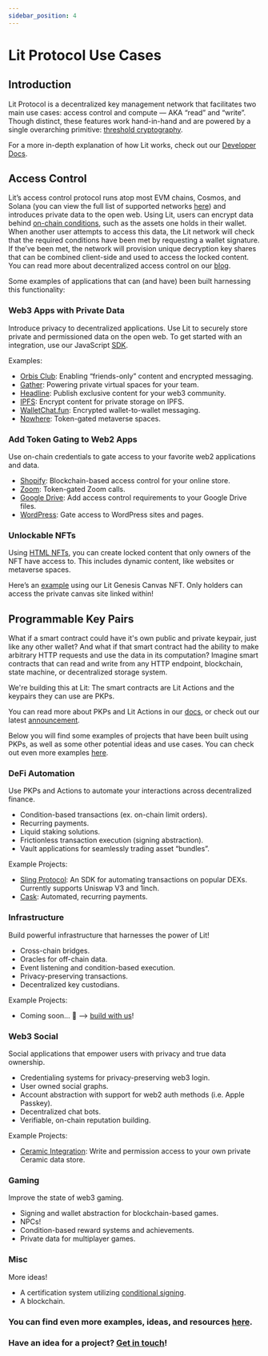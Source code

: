 ```yaml
---
sidebar_position: 4
---
```


# Lit Protocol Use Cases

## Introduction
Lit Protocol is a decentralized key management network that facilitates two main use cases: access control and compute — AKA “read” and “write”. Though distinct, these features work hand-in-hand and are powered by a single overarching primitive: [threshold cryptography](https://en.wikipedia.org/wiki/Threshold_cryptosystem). 

For a more in-depth explanation of how Lit works, check out our [Developer Docs](https://developer.litprotocol.com/).
## Access Control

Lit’s access control protocol runs atop most EVM chains, Cosmos, and Solana (you can view the full list of supported networks [here](https://developer.litprotocol.com/supportedChains)) and introduces private data to the open web. Using Lit, users can encrypt data behind [on-chain conditions](https://developer.litprotocol.com/accesscontrolconditions/evm/basicexamples/), such as the assets one holds in their wallet. When another user attempts to access this data, the Lit network will check that the required conditions have been met by requesting a wallet signature. If the’ve been met, the network will provision unique decryption key shares that can be combined client-side and used to access the locked content. You can read more about decentralized access control on our [blog](https://blog.litprotocol.com/?p=what-is-decentralized-access-control).

Some examples of applications that can (and have) been built harnessing this functionality:

### Web3 Apps with Private Data

Introduce privacy to decentralized applications. Use Lit to securely store private and permissioned data on the open web. To get started with an integration, use our JavaScript [SDK](https://developer.litprotocol.com/SDK/intro).

Examples:

- [Orbis Club](https://orbis.club/): Enabling “friends-only” content and encrypted messaging.
- [Gather](https://www.gather.town/): Powering private virtual spaces for your team.
- [Headline](https://viaheadline.xyz/): Publish exclusive content for your web3 community.
- [IPFS](https://litgateway.com/files): Encrypt content for private storage on IPFS.
- [WalletChat.fun](https://lit.walletchat.fun/): Encrypted wallet-to-wallet messaging.
- [Nowhere](https://www.urnowhere.com/): Token-gated metaverse spaces.

### Add Token Gating to Web2 Apps

Use on-chain credentials to gate access to your favorite web2 applications and data. 

- [Shopify](https://apps.shopify.com/lit-token-access): Blockchain-based access control for your online store.
- [Zoom](https://litgateway.com/apps/zoom): Token-gated Zoom calls.
- [Google Drive](https://litgateway.com/apps/google-drive): Add access control requirements to your Google Drive files.
- [WordPress](https://litgateway.com/apps/wordpress): Gate access to WordPress sites and pages.

### Unlockable NFTs

Using [HTML NFTs](https://developer.litprotocol.com/ToolsAndExamples/SDKExamples/HTMLNfts), you can create locked content that only owners of the NFT have access to. This includes dynamic content, like websites or metaverse spaces. 

Here’s an [example](https://twitter.com/LitProtocol/status/1504630741849853954) using our Lit Genesis Canvas NFT. Only holders can access the private canvas site linked within!

## Programmable Key Pairs

What if a smart contract could have it's own public and private keypair, just like any other wallet? And what if that smart contract had the ability to make arbitrary HTTP requests and use the data in its computation? Imagine smart contracts that can read and write from any HTTP endpoint, blockchain, state machine, or decentralized storage system.

We're building this at Lit: The smart contracts are Lit Actions and the keypairs they can use are PKPs.

You can read more about PKPs and Lit Actions in our [docs](https://developer.litprotocol.com/LitActionsAndPKPs/whatAreLitActionsAndPKPs#what-are-programmable-key-pairs-pkps), or check out our latest [announcement](https://twitter.com/LitProtocol/status/1572981766536790018?s=20&t=4lEfj2jDwUG8dzBjgT__GQ).

Below you will find some examples of projects that have been built using PKPs, as well as some other potential ideas and use cases. You can check out even more examples [here](https://github.com/LIT-Protocol/js-serverless-function-test/tree/main/js-sdkTests).

### DeFi Automation

Use PKPs and Actions to automate your interactions across decentralized finance. 

- Condition-based transactions (ex. on-chain limit orders).
- Recurring payments.
- Liquid staking solutions.
- Frictionless transaction execution (signing abstraction).
- Vault applications for seamlessly trading asset “bundles”.

Example Projects:

- [Sling Protocol](https://github.com/Sling-Protocol/pkp-dex-sdk): An SDK for automating transactions on popular DEXs. Currently supports Uniswap V3 and 1inch.
- [Cask](https://www.cask.fi/): Automated, recurring payments.

### Infrastructure

Build powerful infrastructure that harnesses the power of Lit!

- Cross-chain bridges.
- Oracles for off-chain data.
- Event listening and condition-based execution.
- Privacy-preserving transactions.
- Decentralized key custodians.

Example Projects:

- Coming soon… 👀 —> [build with us](https://discord.com/invite/nm9aBG8z9w)!

### Web3 Social

Social applications that empower users with privacy and true data ownership.

- Credentialing systems for privacy-preserving web3 login.
- User owned social graphs.
- Account abstraction with support for web2 auth methods (i.e. Apple Passkey).
- Decentralized chat bots.
- Verifiable, on-chain reputation building.

Example Projects:

- [Ceramic Integration](https://github.com/LIT-Protocol/lit-action-ceramic-signing-demo): Write and permission access to your own private Ceramic data store.

### Gaming

Improve the state of web3 gaming.

- Signing and wallet abstraction for blockchain-based games.
- NPCs!
- Condition-based reward systems and achievements.
- Private data for multiplayer games.

### Misc

More ideas!

- A certification system utilizing [conditional signing](/coreConcepts/accessControl/EVM/customContractCalls).
- A blockchain.

### You can find even more examples, ideas, and resources [here](https://github.com/LIT-Protocol/awesome/blob/main/README.md).

### Have an idea for a project? [Get in touch](https://airtable.com/shr2NWJbH1Y6Y3kOU)!